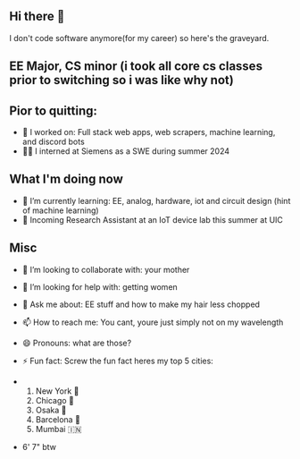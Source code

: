 ## Hi there 👋

<!--
**twonkista/twonkista** is a ✨ _special_ ✨ repository because its `README.md` (this file) appears on your GitHub profile.

Here are some ideas to get you started:

- 🔭 I’m currently working on ...
- 🌱 I’m currently learning ...
- 👯 I’m looking to collaborate on ...d
- 🤔 I’m looking for help with ...
- 💬 Ask me about ...
- 📫 How to reach me: ...
- 😄 Pronouns: ...
- ⚡ Fun fact: ...
-->
I don't code software anymore(for my career) so here's the graveyard.

## EE Major, CS minor (i took all core cs classes prior to switching so i was like why not)

## Pior to quitting:
- 🔭 I worked on: Full stack web apps, web scrapers, machine learning, and discord bots
- 🧑‍💻 I interned at Siemens as a SWE during summer 2024

## What I'm doing now
- 🌱 I’m currently learning: EE, analog, hardware, iot and circuit design (hint of machine learning)
- 🔬 Incoming Research Assistant at an IoT device lab this summer at UIC

## Misc
- 👯 I’m looking to collaborate with: your mother 
- 🤔 I’m looking for help with: getting women
- 💬 Ask me about: EE stuff and how to make my hair less chopped
- 📫 How to reach me: You cant, youre just simply not on my wavelength
- 😄 Pronouns: what are those?
- ⚡ Fun fact: Screw the fun fact heres my top 5 cities:

- 1. New York 🗽
  2. Chicago 🔫
  3. Osaka 🗼
  4. Barcelona 🦐   
  5. Mumbai 🇮🇳

- 6' 7" btw
